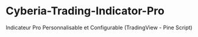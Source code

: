 # Cyberia-Trading-Indicator-Pro
Indicateur Pro Personnalisable et Configurable (TradingView - Pine Script)
